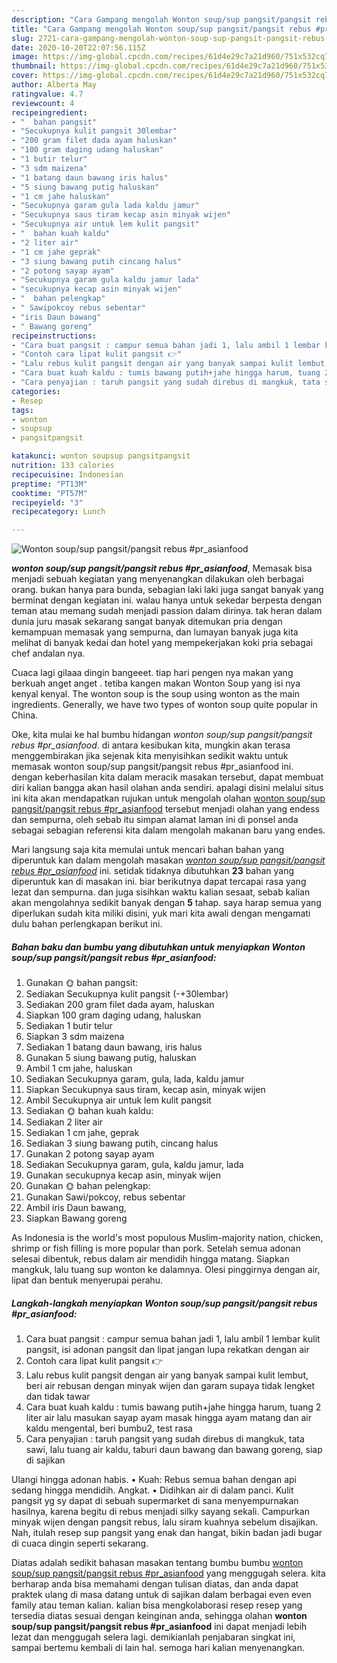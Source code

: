 ```yaml
---
description: "Cara Gampang mengolah Wonton soup/sup pangsit/pangsit rebus #pr_asianfood, Sempurna"
title: "Cara Gampang mengolah Wonton soup/sup pangsit/pangsit rebus #pr_asianfood, Sempurna"
slug: 2721-cara-gampang-mengolah-wonton-soup-sup-pangsit-pangsit-rebus-pr-asianfood-sempurna
date: 2020-10-20T22:07:56.115Z
image: https://img-global.cpcdn.com/recipes/61d4e29c7a21d960/751x532cq70/wonton-soupsup-pangsitpangsit-rebus-pr_asianfood-foto-resep-utama.jpg
thumbnail: https://img-global.cpcdn.com/recipes/61d4e29c7a21d960/751x532cq70/wonton-soupsup-pangsitpangsit-rebus-pr_asianfood-foto-resep-utama.jpg
cover: https://img-global.cpcdn.com/recipes/61d4e29c7a21d960/751x532cq70/wonton-soupsup-pangsitpangsit-rebus-pr_asianfood-foto-resep-utama.jpg
author: Alberta May
ratingvalue: 4.7
reviewcount: 4
recipeingredient:
- "  bahan pangsit"
- "Secukupnya kulit pangsit 30lembar"
- "200 gram filet dada ayam haluskan"
- "100 gram daging udang haluskan"
- "1 butir telur"
- "3 sdm maizena"
- "1 batang daun bawang iris halus"
- "5 siung bawang putig haluskan"
- "1 cm jahe haluskan"
- "Secukupnya garam gula lada kaldu jamur"
- "Secukupnya saus tiram kecap asin minyak wijen"
- "Secukupnya air untuk lem kulit pangsit"
- "  bahan kuah kaldu"
- "2 liter air"
- "1 cm jahe geprak"
- "3 siung bawang putih cincang halus"
- "2 potong sayap ayam"
- "Secukupnya garam gula kaldu jamur lada"
- "secukupnya kecap asin minyak wijen"
- "  bahan pelengkap"
- " Sawipokcoy rebus sebentar"
- "iris Daun bawang"
- " Bawang goreng"
recipeinstructions:
- "Cara buat pangsit : campur semua bahan jadi 1, lalu ambil 1 lembar kulit pangsit, isi adonan pangsit dan lipat jangan lupa rekatkan dengan air"
- "Contoh cara lipat kulit pangsit 👉"
- "Lalu rebus kulit pangsit dengan air yang banyak sampai kulit lembut, beri air rebusan dengan minyak wijen dan garam supaya tidak lengket dan tidak tawar"
- "Cara buat kuah kaldu : tumis bawang putih+jahe hingga harum, tuang 2 liter air lalu masukan sayap ayam masak hingga ayam matang dan air kaldu mengental, beri bumbu2, test rasa"
- "Cara penyajian : taruh pangsit yang sudah direbus di mangkuk, tata sawi, lalu tuang air kaldu, taburi daun bawang dan bawang goreng, siap di sajikan"
categories:
- Resep
tags:
- wonton
- soupsup
- pangsitpangsit

katakunci: wonton soupsup pangsitpangsit 
nutrition: 133 calories
recipecuisine: Indonesian
preptime: "PT13M"
cooktime: "PT57M"
recipeyield: "3"
recipecategory: Lunch

---
```



![Wonton soup/sup pangsit/pangsit rebus #pr_asianfood](https://img-global.cpcdn.com/recipes/61d4e29c7a21d960/751x532cq70/wonton-soupsup-pangsitpangsit-rebus-pr_asianfood-foto-resep-utama.jpg)

<b><i>wonton soup/sup pangsit/pangsit rebus #pr_asianfood</i></b>, Memasak bisa menjadi sebuah kegiatan yang menyenangkan dilakukan oleh berbagai orang. bukan hanya para bunda, sebagian laki laki juga sangat banyak yang berminat dengan kegiatan ini. walau hanya untuk sekedar berpesta dengan teman atau memang sudah menjadi passion dalam dirinya. tak heran dalam dunia juru masak sekarang sangat banyak ditemukan pria dengan kemampuan memasak yang sempurna, dan lumayan banyak juga kita melihat di banyak kedai dan hotel yang mempekerjakan koki pria sebagai chef andalan nya.

Cuaca lagi gilaaa dingin bangeeet. tiap hari pengen nya makan yang berkuah anget anget . tetiba kangen makan Wonton Soup yang isi nya kenyal kenyal. The wonton soup is the soup using wonton as the main ingredients. Generally, we have two types of wonton soup quite popular in China.

Oke, kita mulai ke hal bumbu hidangan <i>wonton soup/sup pangsit/pangsit rebus #pr_asianfood</i>. di antara kesibukan kita, mungkin akan terasa menggembirakan jika sejenak kita menyisihkan sedikit waktu untuk memasak wonton soup/sup pangsit/pangsit rebus #pr_asianfood ini. dengan keberhasilan kita dalam meracik masakan tersebut, dapat membuat diri kalian bangga akan hasil olahan anda sendiri. apalagi disini melalui situs ini kita akan mendapatkan rujukan untuk mengolah olahan <u>wonton soup/sup pangsit/pangsit rebus #pr_asianfood</u> tersebut menjadi olahan yang endess dan sempurna, oleh sebab itu simpan alamat laman ini di ponsel anda sebagai sebagian referensi kita dalam mengolah makanan baru yang endes.


Mari langsung saja kita memulai untuk mencari bahan bahan yang diperuntuk kan dalam mengolah masakan <u><i>wonton soup/sup pangsit/pangsit rebus #pr_asianfood</i></u> ini. setidak tidaknya dibutuhkan <b>23</b> bahan yang diperuntuk kan di masakan ini. biar berikutnya dapat tercapai rasa yang lezat dan sempurna. dan juga sisihkan waktu kalian sesaat, sebab kalian akan mengolahnya sedikit banyak dengan <b>5</b> tahap. saya harap semua yang diperlukan sudah kita miliki disini, yuk mari kita awali dengan mengamati dulu bahan perlengkapan berikut ini.

<!--inarticleads1-->

##### Bahan baku dan bumbu yang dibutuhkan untuk menyiapkan Wonton soup/sup pangsit/pangsit rebus #pr_asianfood:

1. Gunakan  🌞 bahan pangsit:
1. Sediakan Secukupnya kulit pangsit (-+30lembar)
1. Sediakan 200 gram filet dada ayam, haluskan
1. Siapkan 100 gram daging udang, haluskan
1. Sediakan 1 butir telur
1. Siapkan 3 sdm maizena
1. Sediakan 1 batang daun bawang, iris halus
1. Gunakan 5 siung bawang putig, haluskan
1. Ambil 1 cm jahe, haluskan
1. Sediakan Secukupnya garam, gula, lada, kaldu jamur
1. Siapkan Secukupnya saus tiram, kecap asin, minyak wijen
1. Ambil Secukupnya air untuk lem kulit pangsit
1. Sediakan  🌞 bahan kuah kaldu:
1. Sediakan 2 liter air
1. Sediakan 1 cm jahe, geprak
1. Sediakan 3 siung bawang putih, cincang halus
1. Gunakan 2 potong sayap ayam
1. Sediakan Secukupnya garam, gula, kaldu jamur, lada
1. Gunakan secukupnya kecap asin, minyak wijen
1. Gunakan  🌞 bahan pelengkap:
1. Gunakan  Sawi/pokcoy, rebus sebentar
1. Ambil iris Daun bawang,
1. Siapkan  Bawang goreng


As Indonesia is the world&#39;s most populous Muslim-majority nation, chicken, shrimp or fish filling is more popular than pork. Setelah semua adonan selesai dibentuk, rebus dalam air mendidih hingga matang. Siapkan mangkuk, lalu tuang sup wonton ke dalamnya. Olesi pinggirnya dengan air, lipat dan bentuk menyerupai perahu. 

<!--inarticleads2-->

##### Langkah-langkah menyiapkan Wonton soup/sup pangsit/pangsit rebus #pr_asianfood:

1. Cara buat pangsit : campur semua bahan jadi 1, lalu ambil 1 lembar kulit pangsit, isi adonan pangsit dan lipat jangan lupa rekatkan dengan air
1. Contoh cara lipat kulit pangsit 👉
1. Lalu rebus kulit pangsit dengan air yang banyak sampai kulit lembut, beri air rebusan dengan minyak wijen dan garam supaya tidak lengket dan tidak tawar
1. Cara buat kuah kaldu : tumis bawang putih+jahe hingga harum, tuang 2 liter air lalu masukan sayap ayam masak hingga ayam matang dan air kaldu mengental, beri bumbu2, test rasa
1. Cara penyajian : taruh pangsit yang sudah direbus di mangkuk, tata sawi, lalu tuang air kaldu, taburi daun bawang dan bawang goreng, siap di sajikan


Ulangi hingga adonan habis. • Kuah: Rebus semua bahan dengan api sedang hingga mendidih. Angkat. • Didihkan air di dalam panci. Kulit pangsit yg sy dapat di sebuah supermarket di sana menyempurnakan hasilnya, karena begitu di rebus menjadi silky sayang sekali. Campurkan minyak wijen dengan pangsit rebus, lalu siram kuahnya sebelum disajikan. Nah, itulah resep sup pangsit yang enak dan hangat, bikin badan jadi bugar di cuaca dingin seperti sekarang. 

Diatas adalah sedikit bahasan masakan tentang bumbu bumbu <u>wonton soup/sup pangsit/pangsit rebus #pr_asianfood</u> yang menggugah selera. kita berharap anda bisa memahami dengan tulisan diatas, dan anda dapat praktek ulang di masa datang untuk di sajikan dalam berbagai even even family atau teman kalian. kalian bisa mengkolaborasi resep resep yang tersedia diatas sesuai dengan keinginan anda, sehingga olahan <b>wonton soup/sup pangsit/pangsit rebus #pr_asianfood</b> ini dapat menjadi lebih lezat dan menggugah selera lagi. demikianlah penjabaran singkat ini, sampai bertemu kembali di lain hal. semoga hari kalian menyenangkan.
